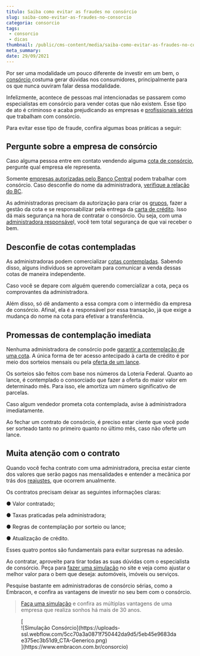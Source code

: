 ```yaml
---
titulo: Saiba como evitar as fraudes no consórcio
slug: saiba-como-evitar-as-fraudes-no-consorcio
categoria: consorcio
tags:
 - consorcio
 - dicas
thumbnail: /public/cms-content/media/saiba-como-evitar-as-fraudes-no-consorcio.png
meta_summary: 
date: 29/09/2021
---
```

Por ser uma modalidade um pouco diferente de investir em um bem, o [consórcio ](https://www.embracon.com.br/conhecaoconsorcio/o-que-e-consorcio)costuma gerar dúvidas nos consumidores, principalmente para os que nunca ouviram falar dessa modalidade.

Infelizmente, acontece de pessoas mal intencionadas se passarem como especialistas em consórcio para vender cotas que não existem. Esse tipo de ato é criminoso e acaba prejudicando as empresas e [profissionais sérios](https://www.embracon.com.br/fale-com-consultor) que trabalham com consórcio.

Para evitar esse tipo de fraude, confira algumas boas práticas a seguir:

Pergunte sobre a empresa de consórcio
-------------------------------------

Caso alguma pessoa entre em contato vendendo alguma [cota de consórcio](https://www.embracon.com.br/conhecaoconsorcio/o-que-e-a-cota-de-consorcio), pergunte qual empresa ele representa.

Somente [empresas autorizadas pelo Banco Central](https://www.embracon.com.br/) podem trabalhar com consórcio. Caso desconfie do nome da administradora, [verifique a relação do BC](https://www.bcb.gov.br/pre/composicao/ac.asp).

As administradoras precisam da autorização para criar os [grupos](https://www.embracon.com.br/conhecaoconsorcio/o-que-e-um-grupo-de-consorcio), fazer a gestão da cota e se responsabilizar pela entrega da [carta de crédito](https://www.embracon.com.br/conhecaoconsorcio/o-que-e-carta-de-credito). Isso dá mais segurança na hora de contratar o consórcio. Ou seja, com uma [administradora responsáve](https://www.embracon.com.br/blog/afinal-o-que-uma-administradora-de-consorcio-faz)l, você tem total segurança de que vai receber o bem.

Desconfie de cotas contempladas
-------------------------------

As administradoras podem comercializar [cotas contempladas](https://www.embracon.com.br/blog/quais-sao-as-formas-de-contemplacao). Sabendo disso, alguns indivíduos se aproveitam para comunicar a venda dessas cotas de maneira independente.

Caso você se depare com alguém querendo comercializar a cota, peça os comprovantes da administradora.

Além disso, só dê andamento a essa compra com o intermédio da empresa de consórcio. Afinal, ela é a responsável por essa transação, já que exige a mudança do nome na cota para efetivar a transferência.

Promessas de contemplação imediata
----------------------------------

Nenhuma administradora de consórcio pode [garantir a contemplação de uma cota](https://www.embracon.com.br/conhecaoconsorcio/no-consorcio-existe-prazo-especifico-para-contemplacao). A única forma de ter acesso antecipado à carta de crédito é por meio dos sorteios mensais ou pela [oferta de um lance](https://www.embracon.com.br/blog/como-funcionam-os-tipos-de-lances-no-consorcio).

Os sorteios são feitos com base nos números da Loteria Federal. Quanto ao lance, é contemplado o consorciado que fazer a oferta do maior valor em determinado mês. Para isso, ele amortiza um número significativo de parcelas.

Caso algum vendedor prometa cota contemplada, avise à administradora imediatamente.

Ao fechar um contrato de consórcio, é preciso estar ciente que você pode ser sorteado tanto no primeiro quanto no último mês, caso não oferte um lance.

Muita atenção com o contrato
----------------------------

Quando você fecha contrato com uma administradora, precisa estar ciente dos valores que serão pagos nas mensalidades e entender a mecânica por trás dos [reajustes](https://www.embracon.com.br/blog/reajuste-do-consorcio-entenda), que ocorrem anualmente.

Os contratos precisam deixar as seguintes informações claras:

● Valor contratado;

● Taxas praticadas pela administradora;

● Regras de contemplação por sorteio ou lance;

● Atualização de crédito.

Esses quatro pontos são fundamentais para evitar surpresas na adesão.

Ao contratar, aproveite para tirar todas as suas dúvidas com o especialista de consórcio. Peça para [fazer uma simulação](https://www.embracon.com.br/blog/descubra-como-fazer-uma-simulacao-no-consorcio) no site e veja como ajustar o melhor valor para o bem que deseja: automóveis, imóveis ou serviços.

Pesquise bastante em administradoras de consórcio sérias, como a Embracon, e confira as vantagens de investir no seu bem com o consórcio.

> [Faça uma simulação](https://www.embracon.com.br/) e confira as múltiplas vantagens de uma empresa que realiza sonhos há mais de 30 anos.

<figure class="w-richtext-figure-type-image w-richtext-align-center">[<div>![Simulação Consórcio](https://uploads-ssl.webflow.com/5cc70a3a0871f750442da9d5/5eb45e9683dae375ec3b51d9_CTA-Generico.png)</div>](https://www.embracon.com.br/consorcio)</figure>
